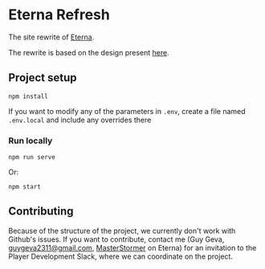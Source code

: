 # Eterna Refresh
The site rewrite of [Eterna](eternagame.org).

The rewrite is based on the design present [here](https://github.com/eternagame/design).

## Project setup
```
npm install
```
If you want to modify any of the parameters in `.env`, create a file named `.env.local` and include any overrides there

### Run locally
```
npm run serve
```
Or:
```
npm start
```

## Contributing
Because of the structure of the project, we currently don't work with Github's issues. If you want to contribute, contact me (Guy Geva, guygeva2311@gmail.com, [MasterStormer](https://eternagame.org/web/player/228064/) on Eterna) for an invitation to the Player Development Slack, where we can coordinate on the project.
